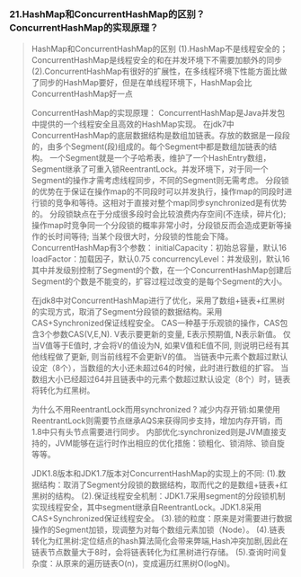 ### 21.HashMap和ConcurrentHashMap的区别？ConcurrentHashMap的实现原理？
> HashMap和ConcurrentHashMap的区别
  (1).HashMap不是线程安全的；ConcurrentHashMap是线程安全的和在并发环境下不需要加额外的同步
  (2).ConcurrentHashMap有很好的扩展性，在多线程环境下性能方面比做了同步的HashMap要好，但是在单线程环境下，HashMap会比ConcurrentHashMap好一点
>
> ConcurrentHashMap的实现原理：
> ConcurrentHashMap是Java并发包中提供的一个线程安全且高效的HashMap实现。
  在jdk7中ConcurrentHashMap的底层数据结构是数组加链表。存放的数据是一段段的，由多个Segment(段)组成的。每个Segment中都是数组加链表的结构。
  一个Segment就是一个子哈希表，维护了一个HashEntry数组，Segment继承了可重入锁ReentrantLock。并发环境下，对于同一个Segment的操作才需考虑线程同步，不同的Segment则无需考虑。
  分段锁的优势在于保证在操作map的不同段时可以并发执行，操作map的同段时进行锁的竞争和等待。这相对于直接对整个map同步synchronized是有优势的。
  分段锁缺点在于分成很多段时会比较浪费内存空间(不连续，碎片化); 操作map时竞争同一个分段锁的概率非常小时，分段锁反而会造成更新等操作的长时间等待; 当某个段很大时，分段锁的性能会下降。
  ConcurrentHashMap有3个参数：
  initialCapacity：初始总容量，默认16
  loadFactor：加载因子，默认0.75
  concurrencyLevel：并发级别，默认16
  其中并发级别控制了Segment的个数，在一个ConcurrentHashMap创建后Segment的个数是不能变的，扩容过程过改变的是每个Segment的大小。
>
> 在jdk8中对ConcurrentHashMap进行了优化，采用了数组+链表+红黑树的实现方式，取消了Segment分段锁的数据结构。采用CAS+Synchronized保证线程安全。
  CAS一种基于乐观锁的操作，CAS包含3个参数CAS(V,E,N). V表示要更新的变量, E表示预期值, N表示新值。
  仅当V值等于E值时, 才会将V的值设为N, 如果V值和E值不同, 则说明已经有其他线程做了更新, 则当前线程不会更新V的值。
  当链表中元素个数超过默认设定（8个），当数组的大小还未超过64的时候，此时进行数组的扩容。
  当数组大小已经超过64并且链表中的元素个数超过默认设定（8个）时，链表将转化为红黑树。
>
> 为什么不用ReentrantLock而用synchronized ?
  减少内存开销:如果使用ReentrantLock则需要节点继承AQS来获得同步支持，增加内存开销，而1.8中只有头节点需要进行同步。
  内部优化:synchronized则是JVM直接支持的，JVM能够在运行时作出相应的优化措施：锁粗化、锁消除、锁自旋等等。
>
> JDK1.8版本和JDK1.7版本对ConcurrentHashMap的实现上的不同:
  (1).数据结构：取消了Segment分段锁的数据结构，取而代之的是数组+链表+红黑树的结构。
  (2).保证线程安全机制：JDK1.7采用segment的分段锁机制实现线程安全，其中segment继承自ReentrantLock。JDK1.8采用CAS+Synchronized保证线程安全。
  (3).锁的粒度：原来是对需要进行数据操作的Segment加锁，现调整为对每个数组元素加锁（Node）。
  (4).链表转化为红黑树:定位结点的hash算法简化会带来弊端,Hash冲突加剧,因此在链表节点数量大于8时，会将链表转化为红黑树进行存储。
  (5).查询时间复杂度：从原来的遍历链表O(n)，变成遍历红黑树O(logN)。